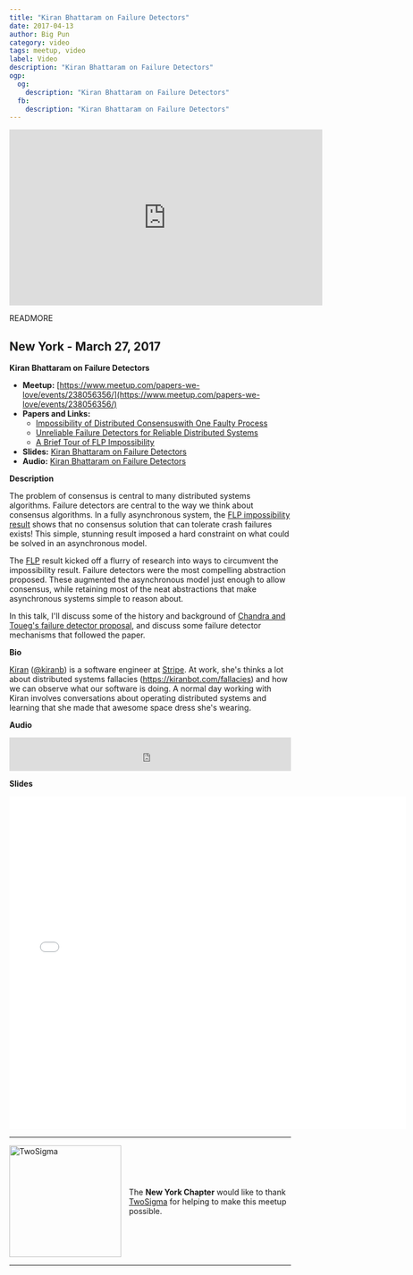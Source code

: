 ```yaml
---
title: "Kiran Bhattaram on Failure Detectors"
date: 2017-04-13
author: Big Pun
category: video
tags: meetup, video
label: Video
description: "Kiran Bhattaram on Failure Detectors"
ogp:
  og:
    description: "Kiran Bhattaram on Failure Detectors"
  fb:
    description: "Kiran Bhattaram on Failure Detectors"
---
```


<iframe class="video" width="560" height="315" src="https://www.youtube.com/embed/lwgH2GEos8k" frameborder="0" allowfullscreen></iframe>

READMORE

## New York - March 27, 2017

**Kiran Bhattaram on Failure Detectors**

* **Meetup:** [https://www.meetup.com/papers-we-love/events/238056356/](https://www.meetup.com/papers-we-love/events/238056356/)
* **Papers and Links:**
  * [Impossibility of Distributed Consensuswith One Faulty Process](https://groups.csail.mit.edu/tds/papers/Lynch/jacm85.pdf)
  * [Unreliable Failure Detectors for Reliable Distributed Systems](http://courses.csail.mit.edu/6.852/08/papers/CT96-JACM.pdf)
  * [A Brief Tour of FLP Impossibility](http://the-paper-trail.org/blog/a-brief-tour-of-flp-impossibility/)
* **Slides:** [Kiran Bhattaram on Failure Detectors](http://bit.ly/2paqEe2)
* **Audio:** [Kiran Bhattaram on Failure Detectors](http://bit.ly/2pxsimE)

**Description**

The problem of consensus is central to many distributed systems algorithms. Failure detectors are central to the way we think about consensus algorithms. In a fully asynchronous system, the [FLP impossibility result](https://groups.csail.mit.edu/tds/papers/Lynch/jacm85.pdf) shows that no consensus solution that can tolerate crash failures exists! This simple, stunning result imposed a hard constraint on what could be solved in an asynchronous model.

The [FLP](http://the-paper-trail.org/blog/a-brief-tour-of-flp-impossibility/) result kicked off a flurry of research into ways to circumvent the impossibility result. Failure detectors were the most compelling abstraction proposed. These augmented the asynchronous model just enough to allow consensus, while retaining most of the neat abstractions that make asynchronous systems simple to reason about.

In this talk, I'll discuss some of the history and background of [Chandra and Toueg's failure detector proposal](http://courses.csail.mit.edu/6.852/08/papers/CT96-JACM.pdf), and discuss some failure detector mechanisms that followed the paper.

**Bio**

[Kiran](https://kiranbot.com) ([@kiranb](https://twitter.com/kiranb)) is a software engineer at [Stripe](https://stripe.com). At work, she's thinks a lot about distributed systems fallacies (https://kiranbot.com/fallacies) and how we can observe what our software is doing. A normal day working with Kiran involves conversations about operating distributed systems and learning that she made that awesome space dress she's wearing.

**Audio**

<iframe width="100%" height="60" src="https://www.mixcloud.com/widget/iframe/?feed=https%3A%2F%2Fwww.mixcloud.com%2Fpaperswelove%2Fkiran-bhattaram-on-failure-detectors%2F&hide_cover=1&mini=1" frameborder="0"></iframe>

**Slides**

<iframe class="video" allowfullscreen="true" allowtransparency="true" frameborder="0" height="596" id="talk_frame_387437" mozallowfullscreen="true" src="//speakerdeck.com/player/83392c0ea98842369fd2dea6b2ea15b1" style="border:0; padding:0; margin:0; background:transparent;" webkitallowfullscreen="true" width="710"></iframe>

---

<p style="display: flex; flex-direction: row; justify-content: center; align-items: center;">
<a href="https://www.twosigma.com/"><img src="/images/TwoSigma_RGB.jpg" alt="TwoSigma" title="TwoSigma - Platinum Sponsor of Papers We Love NYC" style="width: 200px; margin: 0 1em 0 0;"></a> <span style="flex: 1;">The <strong>New York Chapter</strong> would like to thank <a href="https://www.twosigma.com">TwoSigma</a> for helping to make this meetup possible.</span>
</p>

---
